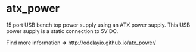 # atx_power
15 port USB bench top power supply using an ATX power supply.  This USB power supply is a static connection to 5V DC.

Find more information => http://odelayio.github.io/atx_power/

